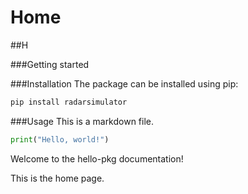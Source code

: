 
# Home
##H

###Getting started

###Installation
The package can be installed using pip:

```bash
pip install radarsimulator
```

###Usage
This is a markdown file.
```python
print("Hello, world!")
```

Welcome to the hello-pkg documentation!

This is the home page.
